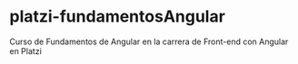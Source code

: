 # platzi-fundamentosAngular
Curso de Fundamentos de Angular en la carrera de Front-end con Angular en Platzi
